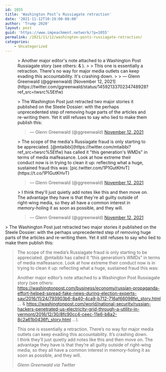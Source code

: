 ```yaml
---
id: 1055
title: 'Washington Post’s Russiagate retraction'
date: '2021-11-12T10:19:00-08:00'
author: 'Trump 2020'
layout: post
guid: 'https://www.impeachment.network/?p=1055'
permalink: /2021/11/12/washington-posts-russiagate-retraction/
categories:
    - Uncategorized
---
```


<figure class="wp-block-embed is-type-rich is-provider-twitter wp-block-embed-twitter"><div class="wp-block-embed__wrapper">> Another major editor's note attached to a Washington Post Russiagate story (see others: <https://t.co/56HwMKrW7k> &amp; <https://t.co/7wuV1rw13x>).  
>   
> This one is essentially a retraction. There's no way for major media outlets can keep evading this accountability. It's crashing down. <https://t.co/lPmqVqFISl>
> 
> — Glenn Greenwald (@ggreenwald) [November 12, 2021](https://twitter.com/ggreenwald/status/1459213370234748928?ref_src=twsrc%5Etfw)

<script async="" charset="utf-8" src="https://platform.twitter.com/widgets.js"></script></div></figure><figure class="wp-block-embed is-type-rich is-provider-twitter wp-block-embed-twitter"><div class="wp-block-embed__wrapper">> The Washington Post just retracted two major stories it published on the Steele Dossier: with the perhaps unprecedented step of removing huge parts of the articles and re-writing them. Yet it still refuses to say who lied to make them publish this:<https://t.co/e9xrjPXAFy>
> 
> — Glenn Greenwald (@ggreenwald) [November 12, 2021](https://twitter.com/ggreenwald/status/1459242600179933190?ref_src=twsrc%5Etfw)

<script async="" charset="utf-8" src="https://platform.twitter.com/widgets.js"></script></div></figure><figure class="wp-block-embed is-type-rich is-provider-twitter wp-block-embed-twitter"><div class="wp-block-embed__wrapper">> The scope of the media's Russiagate fraud is only starting to be appreciated. [@mtaibbi](https://twitter.com/mtaibbi?ref_src=twsrc%5Etfw) has called it "this generation's WMDs" in terms of media malfeasance. Look at how extreme their conduct now is in trying to clean it up: reflecting what a huge, sustained fraud this was: [pic.twitter.com/1P1GutKHvT](https://t.co/1P1GutKHvT)
> 
> — Glenn Greenwald (@ggreenwald) [November 12, 2021](https://twitter.com/ggreenwald/status/1459243056687890437?ref_src=twsrc%5Etfw)

<script async="" charset="utf-8" src="https://platform.twitter.com/widgets.js"></script></div></figure><figure class="wp-block-embed is-type-rich is-provider-twitter wp-block-embed-twitter"><div class="wp-block-embed__wrapper">> I think they'll just quietly add notes like this and then move on. The advantage they have is that they're all guilty outside of right-wing media, so they all have a common interest in memory-holing it as soon as possible, and they will.
> 
> — Glenn Greenwald (@ggreenwald) [November 12, 2021](https://twitter.com/ggreenwald/status/1459250962674196480?ref_src=twsrc%5Etfw)

<script async="" charset="utf-8" src="https://platform.twitter.com/widgets.js"></script></div></figure>> The Washington Post just retracted two major stories it published on the Steele Dossier: with the perhaps unprecedented step of removing huge parts of the articles and re-writing them. Yet it still refuses to say who lied to make them publish this:
> 
> The scope of the media’s Russiagate fraud is only starting to be appreciated. @mtaibbi has called it “this generation’s WMDs” in terms of media malfeasance. Look at how extreme their conduct now is in trying to clean it up: reflecting what a huge, sustained fraud this was:
> 
> Another major editor’s note attached to a Washington Post Russiagate story (see others: https://washingtonpost.com/business/economy/russian-propaganda-effort-helped-spread-fake-news-during-election-experts-say/2016/11/24/793903b6-8a40-4ca9-b712-716af66098fe\_story.html … &amp; https://washingtonpost.com/world/national-security/russian-hackers-penetrated-us-electricity-grid-through-a-utility-in-vermont/2016/12/30/8fc90cc4-ceec-11e6-b8a2-8c2a61b0436f\_story.html …).
> 
> This one is essentially a retraction. There’s no way for major media outlets can keep evading this accountability. It’s crashing down.  
> I think they’ll just quietly add notes like this and then move on. The advantage they have is that they’re all guilty outside of right-wing media, so they all have a common interest in memory-holing it as soon as possible, and they will.
> 
> <cite>Glenn Greenwald via Twitter</cite>
